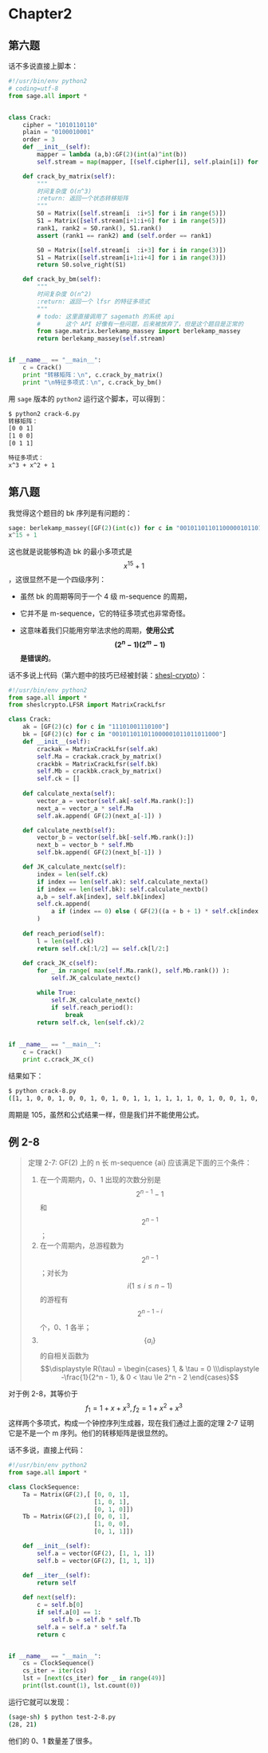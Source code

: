 # Chapter2

## 第六题

话不多说直接上脚本：

```python
#!/usr/bin/env python2
# coding=utf-8
from sage.all import *


class Crack:
    cipher = "1010110110"
    plain = "0100010001"
    order = 3
    def __init__(self):
        mapper = lambda (a,b):GF(2)(int(a)^int(b))
        self.stream = map(mapper, [(self.cipher[i], self.plain[i]) for i in range(10)])

    def crack_by_matrix(self):
        """
        时间复杂度 O(n^3)
        :return: 返回一个状态转移矩阵
        """
        S0 = Matrix([self.stream[i  :i+5] for i in range(5)])
        S1 = Matrix([self.stream[i+1:i+6] for i in range(5)])
        rank1, rank2 = S0.rank(), S1.rank()
        assert (rank1 == rank2) and (self.order == rank1)

        S0 = Matrix([self.stream[i  :i+3] for i in range(3)])
        S1 = Matrix([self.stream[i+1:i+4] for i in range(3)])
        return S0.solve_right(S1)

    def crack_by_bm(self):
        """
        时间复杂度 O(n^2)
        :return: 返回一个 lfsr 的特征多项式
        """
        # todo: 这里直接调用了 sagemath 的系统 api
        #       这个 API 好像有一些问题，后来被放弃了，但是这个题目是正常的
        from sage.matrix.berlekamp_massey import berlekamp_massey
        return berlekamp_massey(self.stream)


if __name__ == "__main__":
    c = Crack()
    print "转移矩阵：\n", c.crack_by_matrix()
    print "\n特征多项式：\n", c.crack_by_bm()
```

用 `sage` 版本的 `python2` 运行这个脚本，可以得到：

```bash
$ python2 crack-6.py 
转移矩阵：
[0 0 1]
[1 0 0]
[0 1 1]

特征多项式：
x^3 + x^2 + 1
```

## 第八题

我觉得这个题目的 bk 序列是有问题的：

```python
sage: berlekamp_massey([GF(2)(int(c)) for c in "001011011011000001011011011000"])
x^15 + 1
```

这也就是说能够构造 bk 的最小多项式是 $$x^{15} + 1$$，这很显然不是一个四级序列：

- 虽然 bk 的周期等同于一个 4 级 m-sequence 的周期，
- 它并不是 m-sequence，它的特征多项式也非常奇怪。

- 这意味着我们只能用穷举法求他的周期，**使用公式 $$(2^n - 1)(2^m - 1)$$ 是错误的**。

话不多说上代码（第六题中的技巧已经被封装：[shesl-crypto](https://github.com/shesl-meow/shesl-crypto/blob/master/sheslcrypto/LFSR/MatrixCrackLfsr.py)）：

```python
#!/usr/bin/env python2
from sage.all import *
from sheslcrypto.LFSR import MatrixCrackLfsr

class Crack:
    ak = [GF(2)(c) for c in "11101001110100"]
    bk = [GF(2)(c) for c in "001011011011000001011011011000"]
    def __init__(self):
        crackak = MatrixCrackLfsr(self.ak)
        self.Ma = crackak.crack_by_matrix()
        crackbk = MatrixCrackLfsr(self.bk)
        self.Mb = crackbk.crack_by_matrix()
        self.ck = []
    
    def calculate_nexta(self):
        vector_a = vector(self.ak[-self.Ma.rank():])
        next_a = vector_a * self.Ma
        self.ak.append( GF(2)(next_a[-1]) )

    def calculate_nextb(self):
        vector_b = vector(self.bk[-self.Mb.rank():])
        next_b = vector_b * self.Mb
        self.bk.append( GF(2)(next_b[-1]) )

    def JK_calculate_nextc(self):
        index = len(self.ck)
        if index == len(self.ak): self.calculate_nexta()
        if index == len(self.bk): self.calculate_nextb()
        a,b = self.ak[index], self.bk[index]
        self.ck.append(
            a if (index == 0) else ( GF(2)((a + b + 1) * self.ck[index - 1] + a) )
        )
    
    def reach_period(self):
        l = len(self.ck)
        return self.ck[:l/2] == self.ck[l/2:]
    
    def crack_JK_c(self):
        for _ in range( max(self.Ma.rank(), self.Mb.rank()) ):
            self.JK_calculate_nextc()

        while True:
            self.JK_calculate_nextc()
            if self.reach_period():
                break
        return self.ck, len(self.ck)/2
        
        
if __name__ == "__main__":
    c = Crack()
    print c.crack_JK_c()
```

结果如下：

```bash
$ python crack-8.py 
([1, 1, 0, 0, 1, 0, 0, 1, 0, 1, 0, 1, 1, 1, 1, 1, 1, 0, 1, 0, 0, 1, 0, 1, 1, 0, 0, 0, 1, 1, 1, 1, 0, 0, 0, 1, 1, 0, 0, 1, 0, 0, 1, 1, 1, 1, 1, 0, 0, 1, 0, 1, 0, 1, 1, 0, 1, 1, 1, 1, 1, 1, 0, 1, 0, 1, 1, 0, 0, 0, 1, 0, 1, 1, 1, 1, 1, 0, 1, 0, 0, 1, 0, 0, 1, 0, 1, 1, 1, 1, 1, 1, 0, 1, 0, 1, 1, 0, 1, 1, 0, 0, 1, 1, 1, 1, 1, 0, 0, 1, 0, 0, 1, 0, 1, 0, 1, 1, 1, 1, 1, 1, 0, 1, 0, 0, 1, 0, 1, 1, 0, 0, 0, 1, 1, 1, 1, 0, 0, 0, 1, 1, 0, 0, 1, 0, 0, 1, 1, 1, 1, 1, 0, 0, 1, 0, 1, 0, 1, 1, 0, 1, 1, 1, 1, 1, 1, 0, 1, 0, 1, 1, 0, 0, 0, 1, 0, 1, 1, 1, 1, 1, 0, 1, 0, 0, 1, 0, 0, 1, 0, 1, 1, 1, 1, 1, 1, 0, 1, 0, 1, 1, 0, 1, 1, 0, 0, 1, 1, 1], 105)
```

周期是 105，虽然和公式结果一样，但是我们并不能使用公式。

## 例 2-8

> 定理 2-7: GF(2) 上的 n 长 m-sequence {ai}  应该满足下面的三个条件：
>
> 1. 在一个周期内，0、1 出现的次数分别是 $$2^{n-1} - 1$$ 和 $$2^{n - 1}$$；
> 2. 在一个周期内，总游程数为 $$2^{n-1}$$；对长为 $$i (1 \le i \le n-1)$$ 的游程有 $$2^{n-1-i}$$ 个，0、1 各半；
> 3. $$\{a_i\}$$ 的自相关函数为 $$\displaystyle R(\tau) = \begin{cases} 1, & \tau = 0 \\\displaystyle -\frac{1}{2^n - 1}, & 0 < \tau \le 2^n - 2 \end{cases}$$

对于例 2-8，其等价于 $$f_1 = 1 + x +x^3, f_2 = 1 + x^2 + x^3$$ 这样两个多项式，构成一个钟控序列生成器，现在我们通过上面的定理 2-7 证明它是不是一个 m 序列。他们的转移矩阵是很显然的。

话不多说，直接上代码：

```python
#!/usr/bin/env python2
from sage.all import *

class ClockSequence:
    Ta = Matrix(GF(2),[ [0, 0, 1], 
                        [1, 0, 1], 
                        [0, 1, 0]])
    Tb = Matrix(GF(2),[ [0, 0, 1],
                        [1, 0, 0],
                        [0, 1, 1]])

    def __init__(self):
        self.a = vector(GF(2), [1, 1, 1])
        self.b = vector(GF(2), [1, 1, 1])

    def __iter__(self):
        return self
    
    def next(self):
        c = self.b[0]
        if self.a[0] == 1:
            self.b = self.b * self.Tb
        self.a = self.a * self.Ta
        return c


if __name__ == "__main__":
    cs = ClockSequence()
    cs_iter = iter(cs)
    lst = [next(cs_iter) for _ in range(49)]
    print(lst.count(1), lst.count(0))
```

运行它就可以发现：

```bash
(sage-sh) $ python test-2-8.py 
(28, 21)
```

他们的 0、1 数量差了很多。